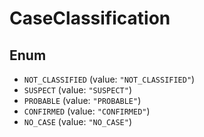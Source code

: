 # CaseClassification

## Enum

- `NOT_CLASSIFIED` (value: `"NOT_CLASSIFIED"`)
- `SUSPECT` (value: `"SUSPECT"`)
- `PROBABLE` (value: `"PROBABLE"`)
- `CONFIRMED` (value: `"CONFIRMED"`)
- `NO_CASE` (value: `"NO_CASE"`)
